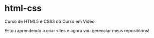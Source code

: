 # html-css

Curso de HTML5 e CSS3 do Curso em Vídeo

Estou aprendendo a criar sites e agora vou gerenciar meus repositórios!
